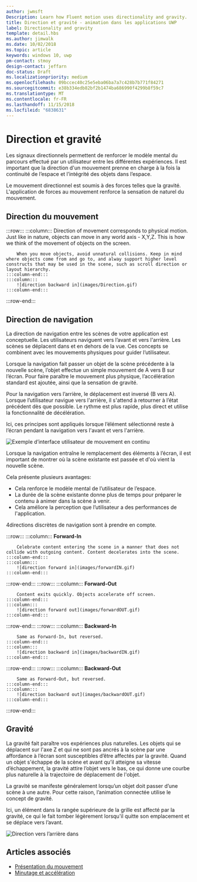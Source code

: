 ```yaml
---
author: jwmsft
Description: Learn how Fluent motion uses directionality and gravity.
title: Direction et gravité - animation dans les applications UWP
label: Directionality and gravity
template: detail.hbs
ms.author: jimwalk
ms.date: 10/02/2018
ms.topic: article
keywords: windows 10, uwp
pm-contact: stmoy
design-contact: jeffarn
doc-status: Draft
ms.localizationpriority: medium
ms.openlocfilehash: 09bccec40c25e5eba06ba7a7c428b7b771f84271
ms.sourcegitcommit: e38b334edb82bf2b1474ba686990f4299b8f59c7
ms.translationtype: MT
ms.contentlocale: fr-FR
ms.lasthandoff: 11/15/2018
ms.locfileid: "6838631"
---
```

# <a name="directionality-and-gravity"></a>Direction et gravité

Les signaux directionnels permettent de renforcer le modèle mental du parcours effectué par un utilisateur entre les différentes expériences. Il est important que la direction d'un mouvement prenne en charge à la fois la continuité de l’espace et l’intégrité des objets dans l’espace.

Le mouvement directionnel est soumis à des forces telles que la gravité. L'application de forces au mouvement renforce la sensation de naturel du mouvement.

## <a name="direction-of-movement"></a>Direction du mouvement

:::row:::
    :::column:::
        Direction of movement corresponds to physical motion. Just like in nature, objects can move in any world axis - X,Y,Z. This is how we think of the movement of objects on the screen.

        When you move objects, avoid unnatural collisions. Keep in mind where objects come from and go to, and alway support higher level constructs that may be used in the scene, such as scroll direction or layout hierarchy.
    :::column-end:::
    :::column:::
        ![direction backward in](images/Direction.gif)
    :::column-end:::
:::row-end:::

## <a name="direction-of-navigation"></a>Direction de navigation

La direction de navigation entre les scènes de votre application est conceptuelle. Les utilisateurs naviguent vers l’avant et vers l'arrière. Les scènes se déplacent dans et en dehors de la vue. Ces concepts se combinent avec les mouvements physiques pour guider l’utilisateur.

Lorsque la navigation fait passer un objet de la scène précédente à la nouvelle scène, l’objet effectue un simple mouvement de A vers B sur l’écran. Pour faire paraître le mouvement plus physique, l’accélération standard est ajoutée, ainsi que la sensation de gravité.

Pour la navigation vers l’arrière, le déplacement est inversé (B vers A). Lorsque l’utilisateur navigue vers l'arrière, il s'attend à retourner à l’état précédent dès que possible. Le rythme est plus rapide, plus direct et utilise la fonctionnalité de décélération.

Ici, ces principes sont appliqués lorsque l’élément sélectionné reste à l’écran pendant la navigation vers l'avant et vers l'arrière.

![Exemple d’interface utilisateur de mouvement en continu](images/continuous3.gif)

Lorsque la navigation entraîne le remplacement des éléments à l’écran, il est important de montrer où la scène existante est passée et d'où vient la nouvelle scène.

Cela présente plusieurs avantages:

- Cela renforce le modèle mental de l’utilisateur de l’espace.
- La durée de la scène existante donne plus de temps pour préparer le contenu à animer dans la scène à venir.
- Cela améliore la perception que l’utilisateur a des performances de l'application.

4directions discrètes de navigation sont à prendre en compte.

:::row:::
    :::column:::
        **Forward-In**

        Celebrate content entering the scene in a manner that does not collide with outgoing content. Content decelerates into the scene.
    :::column-end:::
    :::column:::
        ![direction forward in](images/forwardIN.gif)
    :::column-end:::
:::row-end:::
:::row:::
    :::column:::
        **Forward-Out**

        Content exits quickly. Objects accelerate off screen.
    :::column-end:::
    :::column:::
        ![direction forward out](images/forwardOUT.gif)
    :::column-end:::
:::row-end:::
:::row:::
    :::column:::
        **Backward-In**

        Same as Forward-In, but reversed.
    :::column-end:::
    :::column:::
        ![direction backward in](images/backwardIN.gif)
    :::column-end:::
:::row-end:::
:::row:::
    :::column:::
        **Backward-Out**

        Same as Forward-Out, but reversed.
    :::column-end:::
    :::column:::
        ![direction backward out](images/backwardOUT.gif)
    :::column-end:::
:::row-end:::

## <a name="gravity"></a>Gravité

La gravité fait paraître vos expériences plus naturelles. Les objets qui se déplacent sur l'axe Z et qui ne sont pas ancrés à la scène par une affordance à l’écran sont susceptibles d’être affectés par la gravité. Quand un objet s'échappe de la scène et avant qu’il atteigne sa vitesse d’échappement, la gravité attire l’objet vers le bas, ce qui donne une courbe plus naturelle à la trajectoire de déplacement de l'objet.

La gravité se manifeste généralement lorsqu’un objet doit passer d’une scène à une autre. Pour cette raison, l’animation connectée utilise le concept de gravité.

Ici, un élément dans la rangée supérieure de la grille est affecté par la gravité, ce qui le fait tomber légèrement lorsqu'il quitte son emplacement et se déplace vers l’avant.

![Direction vers l’arrière dans](images/continuity-photos.gif)

## <a name="related-articles"></a>Articles associés

- [Présentation du mouvement](index.md)
- [Minutage et accélération](timing-and-easing.md)